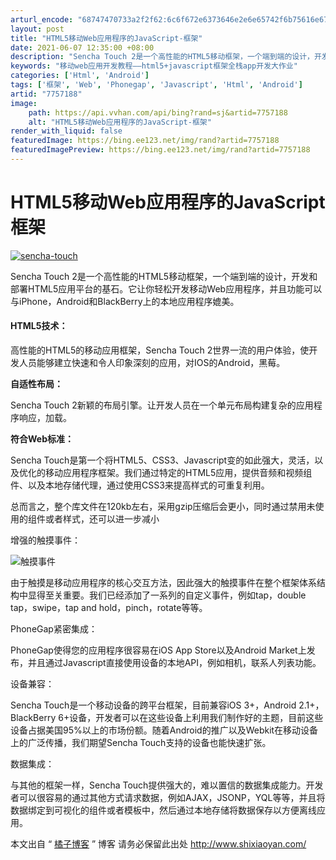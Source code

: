 ```yaml
---
arturl_encode: "68747470733a2f2f62:6c6f672e6373646e2e6e65742f6b75616e677368617a693531:352f61727469636c652f64657461696c732f37373537313838"
layout: post
title: "HTML5移动Web应用程序的JavaScript-框架"
date: 2021-06-07 12:35:00 +08:00
description: "Sencha Touch 2是一个高性能的HTML5移动框架，一个端到端的设计，开发和部署HTML5"
keywords: "移动web应用开发教程——html5+javascript框架全栈app开发大作业"
categories: ['Html', 'Android']
tags: ['框架', 'Web', 'Phonegap', 'Javascript', 'Html', 'Android']
artid: "7757188"
image:
    path: https://api.vvhan.com/api/bing?rand=sj&artid=7757188
    alt: "HTML5移动Web应用程序的JavaScript-框架"
render_with_liquid: false
featuredImage: https://bing.ee123.net/img/rand?artid=7757188
featuredImagePreview: https://bing.ee123.net/img/rand?artid=7757188
---
```


# HTML5移动Web应用程序的JavaScript 框架

[![](http://www.shixiaoyan.com/wp-content/uploads/2012/07/1.jpg "sencha-touch")](http://www.shixiaoyan.com/wp-content/uploads/2012/07/1.jpg)

Sencha Touch 2是一个高性能的HTML5移动框架，一个端到端的设计，开发和部署HTML5应用平台的基石。它让你轻松开发移动Web应用程序，并且功能可以与iPhone，Android和BlackBerry上的本地应用程序媲美。

#### HTML5技术：

高性能的HTML5的移动应用框架，Sencha Touch 2世界一流的用户体验，使开发人员能够建立快速和令人印象深刻的应用，对IOS的Android，黑莓。

**自适性布局：**

Sencha Touch 2新颖的布局引擎。让开发人员在一个单元布局构建复杂的应用程序响应，加载。

**符合Web标准：**

Sencha Touch是第一个将HTML5、CSS3、Javascript变的如此强大，灵活，以及优化的移动应用程序框架。我们通过特定的HTML5应用，提供音频和视频组件、以及本地存储代理，通过使用CSS3来提高样式的可重复利用。

总而言之，整个库文件在120kb左右，采用gzip压缩后会更小，同时通过禁用未使用的组件或者样式，还可以进一步减小

增强的触摸事件：

![](http://www.phonegap.cn/wp-content/uploads/2011/07/touch-events-300x98.png "触摸事件")

由于触摸是移动应用程序的核心交互方法，因此强大的触摸事件在整个框架体系结构中显得至关重要。我们已经添加了一系列的自定义事件，例如tap，double tap，swipe，tap and hold，pinch，rotate等等。

PhoneGap紧密集成：

PhoneGap使得您的应用程序很容易在iOS App Store以及Android Market上发布，并且通过Javascript直接使用设备的本地API，例如相机，联系人列表功能。

设备兼容：

Sencha Touch是一个移动设备的跨平台框架，目前兼容iOS 3+，Android 2.1+，BlackBerry 6+设备，开发者可以在这些设备上利用我们制作好的主题，目前这些设备占据美国95%以上的市场份额。随着Android的推广以及Webkit在移动设备上的广泛传播，我们期望Sencha Touch支持的设备也能快速扩张。

数据集成：

与其他的框架一样，Sencha Touch提供强大的，难以置信的数据集成能力。开发者可以很容易的通过其他方式请求数据，例如AJAX，JSONP，YQL等等，并且将数据绑定到可视化的组件或者模板中，然后通过本地存储将数据保存以方便离线应用。

本文出自 “
[橘子博客](http://www.shixiaoyan.com)
” 博客 请务必保留此出处
<http://www.shixiaoyan.com/>